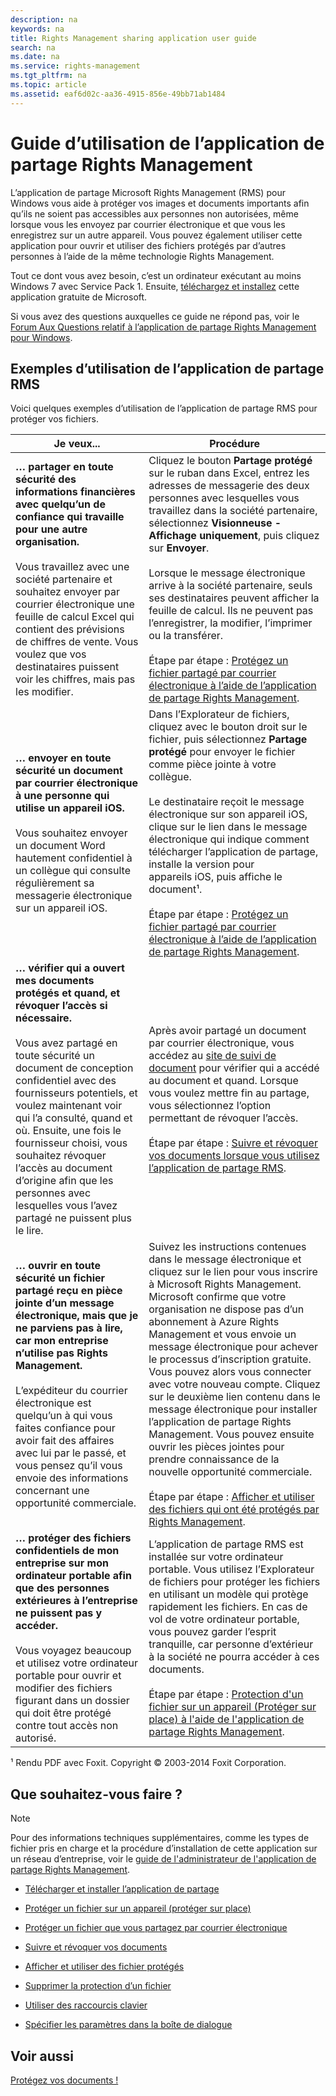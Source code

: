 ```yaml
---
description: na
keywords: na
title: Rights Management sharing application user guide
search: na
ms.date: na
ms.service: rights-management
ms.tgt_pltfrm: na
ms.topic: article
ms.assetid: eaf6d02c-aa36-4915-856e-49bb71ab1484
---
```

# Guide d’utilisation de l’application de partage Rights Management
L’application de partage Microsoft Rights Management (RMS) pour Windows vous aide à protéger vos images et documents importants afin qu’ils ne soient pas accessibles aux personnes non autorisées, même lorsque vous les envoyez par courrier électronique et que vous les enregistrez sur un autre appareil. Vous pouvez également utiliser cette application pour ouvrir et utiliser des fichiers protégés par d’autres personnes à l’aide de la même technologie Rights Management.

Tout ce dont vous avez besoin, c’est un ordinateur exécutant au moins Windows 7 avec Service Pack 1. Ensuite, [téléchargez et installez](http://go.microsoft.com/fwlink/?LinkId=303970) cette application gratuite de Microsoft.

Si vous avez des questions auxquelles ce guide ne répond pas, voir le [Forum Aux Questions relatif à l’application de partage Rights Management pour Windows](http://go.microsoft.com/fwlink/?LinkId=303971).

## <a name="BKMK_SharingExamples"></a>Exemples d’utilisation de l’application de partage RMS
Voici quelques exemples d’utilisation de l’application de partage RMS pour protéger vos fichiers.

|Je veux...|Procédure|
|--------------|-------------|
|**… partager en toute sécurité des informations financières avec quelqu’un de confiance qui travaille pour une autre organisation.**<br /><br />Vous travaillez avec une société partenaire et souhaitez envoyer par courrier électronique une feuille de calcul Excel qui contient des prévisions de chiffres de vente. Vous voulez que vos destinataires puissent voir les chiffres, mais pas les modifier.|Cliquez le bouton **Partage protégé** sur le ruban dans Excel, entrez les adresses de messagerie des deux personnes avec lesquelles vous travaillez dans la société partenaire, sélectionnez **Visionneuse - Affichage uniquement**, puis cliquez sur **Envoyer**.<br /><br />Lorsque le message électronique arrive à la société partenaire, seuls ses destinataires peuvent afficher la feuille de calcul. Ils ne peuvent pas l’enregistrer, la modifier, l’imprimer ou la transférer.<br /><br />Étape par étape : [Protégez un fichier partagé par courrier électronique à l’aide de l’application de partage Rights Management](../Topic/Protect_a_file_that_you_share_by_email_by_using_the_Rights_Management_sharing_application.md).|
|**… envoyer en toute sécurité un document par courrier électronique à une personne qui utilise un appareil iOS.**<br /><br />Vous souhaitez envoyer un document Word hautement confidentiel à un collègue qui consulte régulièrement sa messagerie électronique sur un appareil iOS.|Dans l’Explorateur de fichiers, cliquez avec le bouton droit sur le fichier, puis sélectionnez **Partage protégé** pour envoyer le fichier comme pièce jointe à votre collègue.<br /><br />Le destinataire reçoit le message électronique sur son appareil iOS, clique sur le lien dans le message électronique qui indique comment télécharger l’application de partage, installe la version pour appareils iOS, puis affiche le document¹.<br /><br />Étape par étape : [Protégez un fichier partagé par courrier électronique à l’aide de l’application de partage Rights Management](../Topic/Protect_a_file_that_you_share_by_email_by_using_the_Rights_Management_sharing_application.md).|
|**… vérifier qui a ouvert mes documents protégés et quand, et révoquer l’accès si nécessaire.**<br /><br />Vous avez partagé en toute sécurité un document de conception confidentiel avec des fournisseurs potentiels, et voulez maintenant voir qui l’a consulté, quand et où. Ensuite, une fois le fournisseur choisi, vous souhaitez révoquer l’accès au document d’origine afin que les personnes avec lesquelles vous l’avez partagé ne puissent plus le lire.|Après avoir partagé un document par courrier électronique, vous accédez au [site de suivi de document](http://go.microsoft.com/fwlink/?LinkId=529562) pour vérifier qui a accédé au document et quand. Lorsque vous voulez mettre fin au partage, vous sélectionnez l’option permettant de révoquer l’accès.<br /><br />Étape par étape : [Suivre et révoquer vos documents lorsque vous utilisez l’application de partage RMS](../Topic/Track_and_revoke_your_documents_when_you_use_the_RMS_sharing_application.md).|
|**… ouvrir en toute sécurité un fichier partagé reçu en pièce jointe d’un message électronique, mais que je ne parviens pas à lire, car mon entreprise n’utilise pas Rights Management.**<br /><br />L’expéditeur du courrier électronique est quelqu’un à qui vous faites confiance pour avoir fait des affaires avec lui par le passé, et vous pensez qu’il vous envoie des informations concernant une opportunité commerciale.|Suivez les instructions contenues dans le message électronique et cliquez sur le lien pour vous inscrire à Microsoft Rights Management. Microsoft confirme que votre organisation ne dispose pas d’un abonnement à Azure Rights Management et vous envoie un message électronique pour achever le processus d’inscription gratuite. Vous pouvez alors vous connecter avec votre nouveau compte. Cliquez sur le deuxième lien contenu dans le message électronique pour installer l’application de partage Rights Management. Vous pouvez ensuite ouvrir les pièces jointes pour prendre connaissance de la nouvelle opportunité commerciale.<br /><br />Étape par étape : [Afficher et utiliser des fichiers qui ont été protégés par Rights Management](../Topic/View_and_use_files_that_have_been_protected_by_Rights_Management.md).|
|**… protéger des fichiers confidentiels de mon entreprise sur mon ordinateur portable afin que des personnes extérieures à l’entreprise ne puissent pas y accéder.**<br /><br />Vous voyagez beaucoup et utilisez votre ordinateur portable pour ouvrir et modifier des fichiers figurant dans un dossier qui doit être protégé contre tout accès non autorisé.|L’application de partage RMS est installée sur votre ordinateur portable. Vous utilisez l’Explorateur de fichiers pour protéger les fichiers en utilisant un modèle qui protège rapidement les fichiers. En cas de vol de votre ordinateur portable, vous pouvez garder l’esprit tranquille, car personne d’extérieur à la société ne pourra accéder à ces documents.<br /><br />Étape par étape : [Protection d'un fichier sur un appareil &#40;Protéger sur place&#41; à l'aide de l'application de partage Rights Management](../Topic/Protect_a_file_on_a_device__protect_in-place__by_using_the_Rights_Management_sharing_application.md).|
¹ Rendu PDF avec Foxit. Copyright © 2003-2014 Foxit Corporation.

## <a name="BKMK_SharingInstructions"></a>Que souhaitez-vous faire ?
> [!NOTE]
> Pour des informations techniques supplémentaires, comme les types de fichier pris en charge et la procédure d’installation de cette application sur un réseau d’entreprise, voir le [guide de l'administrateur de l'application de partage Rights Management](../Topic/Rights_Management_sharing_application_administrator_guide.md).

-   [Télécharger et installer l’application de partage](https://technet.microsoft.com/library/dn574734.aspx)

-   [Protéger un fichier sur un appareil (protéger sur place)](https://technet.microsoft.com/library/dn574733.aspx)

-   [Protéger un fichier que vous partagez par courrier électronique](https://technet.microsoft.com/library/dn574735.aspx)

-   [Suivre et révoquer vos documents](https://technet.microsoft.com/library/dn986611.aspx)

-   [Afficher et utiliser des fichier protégés](https://technet.microsoft.com/library/dn574741.aspx)

-   [Supprimer la protection d’un fichier](https://technet.microsoft.com/library/dn574739.aspx)

-   [Utiliser des raccourcis clavier](https://technet.microsoft.com/library/dn574737.aspx)

-   [Spécifier les paramètres dans la boîte de dialogue](https://technet.microsoft.com/library/dn574738.aspx)

## Voir aussi
[Protégez vos documents !](http://curah.microsoft.com/60308/protect-your-docs)

